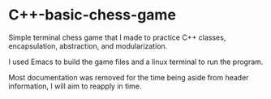 # C++-basic-chess-game
Simple terminal chess game that I made to practice C++ classes, encapsulation, abstraction, and modularization.

I used Emacs to build the game files and a linux terminal to run the program.

Most documentation was removed for the time being aside from header information, I will aim to reapply in time.
